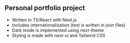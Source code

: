 ## Personal portfolio project

- Written in TS/React with Next.js
- Includes internationalization (text is written in json files)
- Dark mode is implemented using next-theme
- Styling is made with next-ui and Tailwind CSS

